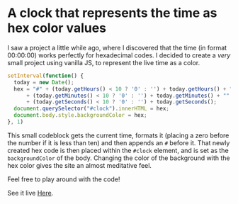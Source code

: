 # A clock that represents the time as hex color values
I saw a project a little while ago, where I discovered that the time (in format 00:00:00) works perfectly for hexadecimal codes. I decided to create a <i>very</i> small project using vanilla JS, to represent the live time as a color. 

```js
setInterval(function() {
  today = new Date();
  hex = "#" + (today.getHours() < 10 ? '0' : '') + today.getHours() + "" 
      + (today.getMinutes() < 10 ? '0' : '') + today.getMinutes() + "" 
      + (today.getSeconds() < 10 ? '0' : '') + today.getSeconds();
  document.querySelector("#clock").innerHTML = hex;
  document.body.style.backgroundColor = hex;
}, 1)
```

This small codeblock gets the current time, formats it (placing a zero before the number if it is less than ten) and then appends an <code>#</code> before it. That newly created hex code is then placed within the <code>#clock</code> element, and is set as the <code>backgroundColor</code> of the body. Changing the color of the background with the hex color gives the site an almost meditative feel. 

Feel free to play around with the code!

See it live <a href="https://jamelhammoud.com/projects/hextime/">Here</a>.

